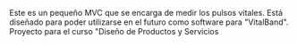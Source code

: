Este es un pequeño MVC que se encarga de medir los pulsos vitales. Está diseñado para poder utilizarse en el futuro como software para "VitalBand". Proyecto para el curso "Diseño de Productos y Servicios
